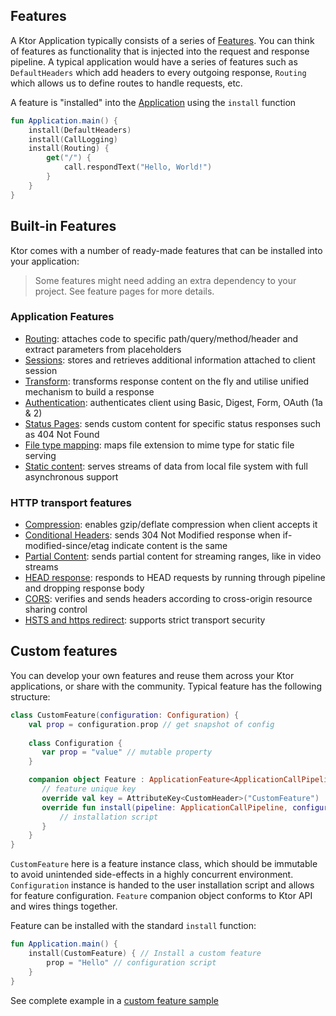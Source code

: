 ## Features

A Ktor Application typically consists of a series of [Features](Features). You can think of features as functionality 
that is injected into the request and response pipeline. A typical application would have a series of features such as `DefaultHeaders` which add headers to every outgoing
response, `Routing` which allows us to define routes to handle requests, etc.

A feature is "installed" into the [Application](Application) using the `install` function


```kotlin
fun Application.main() {
    install(DefaultHeaders) 
    install(CallLogging)
    install(Routing) { 
        get("/") { 
            call.respondText("Hello, World!")  
        }
    }
}
```

## Built-in Features

Ktor comes with a number of ready-made features that can be installed into your application:

> Some features might need adding an extra dependency to your project. See feature pages for more details.

### Application Features

* [Routing](Feature-Routing): attaches code to specific path/query/method/header and extract parameters from placeholders
* [Sessions](Feature-Sessions): stores and retrieves additional information attached to client session
* [Transform](Feature-Transform): transforms response content on the fly and utilise unified mechanism to build a response
* [Authentication](Feature-Authentication): authenticates client using Basic, Digest, Form, OAuth (1a & 2)
* [Status Pages](Feature-Status-Pages): sends custom content for specific status responses such as 404 Not Found
* [File type mapping](Feature-File-Mapping): maps file extension to mime type for static file serving
* [Static content](Feature-Static-Content): serves streams of data from local file system with full asynchronous support

### HTTP transport features

* [Compression](Feature-Compression): enables gzip/deflate compression when client accepts it
* [Conditional Headers](Feature-Conditional-Headers): sends 304 Not Modified response when if-modified-since/etag indicate content is the same
* [Partial Content](Feature-Partial-Content): sends partial content for streaming ranges, like in video streams
* [HEAD response](Feature-Head-Response): responds to HEAD requests by running through pipeline and dropping response body
* [CORS](Feature-CORS): verifies and sends headers according to cross-origin resource sharing control
* [HSTS and https redirect](Feature-HSTS): supports strict transport security

## Custom features

You can develop your own features and reuse them across your Ktor applications, or share with the community. Typical 
feature has the following structure:

```kotlin
class CustomFeature(configuration: Configuration) {
    val prop = configuration.prop // get snapshot of config
    
    class Configuration {
       var prop = "value" // mutable property
    }

    companion object Feature : ApplicationFeature<ApplicationCallPipeline, CustomFeature.Configuration, CustomFeature> {
       // feature unique key
       override val key = AttributeKey<CustomHeader>("CustomFeature")
       override fun install(pipeline: ApplicationCallPipeline, configure: Configuration.() -> Unit): CustomFeature {
           // installation script       
       }
    }
}
```

`CustomFeature` here is a feature instance class, which should be immutable to avoid unintended side-effects in a highly
concurrent environment. 
`Configuration` instance is handed to the user installation script and allows for feature configuration. 
`Feature` companion object conforms to Ktor API and wires things together.
 
Feature can be installed with the standard `install` function:
```kotlin
fun Application.main() {
    install(CustomFeature) { // Install a custom feature
        prop = "Hello" // configuration script
    }
}
```

See complete example in a [custom feature sample](https://github.com/Kotlin/ktor/blob/master/ktor-samples/ktor-samples-custom-feature/src/org/jetbrains/ktor/samples/feature/CustomHeader.kt)